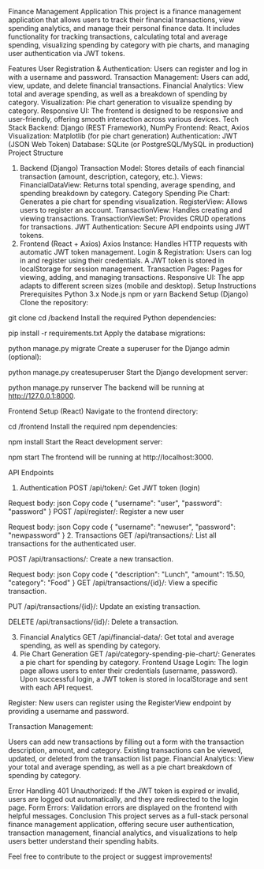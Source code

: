Finance Management Application
This project is a finance management application that allows users to track their financial transactions, view spending analytics, and manage their personal finance data. It includes functionality for tracking transactions, calculating total and average spending, visualizing spending by category with pie charts, and managing user authentication via JWT tokens.

Features
User Registration & Authentication: Users can register and log in with a username and password.
Transaction Management: Users can add, view, update, and delete financial transactions.
Financial Analytics: View total and average spending, as well as a breakdown of spending by category.
Visualization: Pie chart generation to visualize spending by category.
Responsive UI: The frontend is designed to be responsive and user-friendly, offering smooth interaction across various devices.
Tech Stack
Backend: Django (REST Framework), NumPy
Frontend: React, Axios
Visualization: Matplotlib (for pie chart generation)
Authentication: JWT (JSON Web Token)
Database: SQLite (or PostgreSQL/MySQL in production)
Project Structure
1. Backend (Django)
Transaction Model: Stores details of each financial transaction (amount, description, category, etc.).
Views:
FinancialDataView: Returns total spending, average spending, and spending breakdown by category.
Category Spending Pie Chart: Generates a pie chart for spending visualization.
RegisterView: Allows users to register an account.
TransactionView: Handles creating and viewing transactions.
TransactionViewSet: Provides CRUD operations for transactions.
JWT Authentication: Secure API endpoints using JWT tokens.
2. Frontend (React + Axios)
Axios Instance: Handles HTTP requests with automatic JWT token management.
Login & Registration: Users can log in and register using their credentials. A JWT token is stored in localStorage for session management.
Transaction Pages: Pages for viewing, adding, and managing transactions.
Responsive UI: The app adapts to different screen sizes (mobile and desktop).
Setup Instructions
Prerequisites
Python 3.x
Node.js
npm or yarn
Backend Setup (Django)
Clone the repository:


git clone <repository-url>
cd <repository-name>/backend
Install the required Python dependencies:


pip install -r requirements.txt
Apply the database migrations:


python manage.py migrate
Create a superuser for the Django admin (optional):


python manage.py createsuperuser
Start the Django development server:


python manage.py runserver
The backend will be running at http://127.0.0.1:8000.

Frontend Setup (React)
Navigate to the frontend directory:


cd <repository-name>/frontend
Install the required npm dependencies:

npm install
Start the React development server:

npm start
The frontend will be running at http://localhost:3000.

API Endpoints
1. Authentication
POST /api/token/: Get JWT token (login)

Request body:
json
Copy code
{
  "username": "user",
  "password": "password"
}
POST /api/register/: Register a new user

Request body:
json
Copy code
{
  "username": "newuser",
  "password": "newpassword"
}
2. Transactions
GET /api/transactions/: List all transactions for the authenticated user.

POST /api/transactions/: Create a new transaction.

Request body:
json
Copy code
{
  "description": "Lunch",
  "amount": 15.50,
  "category": "Food"
}
GET /api/transactions/{id}/: View a specific transaction.

PUT /api/transactions/{id}/: Update an existing transaction.

DELETE /api/transactions/{id}/: Delete a transaction.

3. Financial Analytics
GET /api/financial-data/: Get total and average spending, as well as spending by category.
4. Pie Chart Generation
GET /api/category-spending-pie-chart/: Generates a pie chart for spending by category.
Frontend Usage
Login: The login page allows users to enter their credentials (username, password). Upon successful login, a JWT token is stored in localStorage and sent with each API request.

Register: New users can register using the RegisterView endpoint by providing a username and password.

Transaction Management:

Users can add new transactions by filling out a form with the transaction description, amount, and category.
Existing transactions can be viewed, updated, or deleted from the transaction list page.
Financial Analytics: View your total and average spending, as well as a pie chart breakdown of spending by category.

Error Handling
401 Unauthorized: If the JWT token is expired or invalid, users are logged out automatically, and they are redirected to the login page.
Form Errors: Validation errors are displayed on the frontend with helpful messages.
Conclusion
This project serves as a full-stack personal finance management application, offering secure user authentication, transaction management, financial analytics, and visualizations to help users better understand their spending habits.

Feel free to contribute to the project or suggest improvements!



